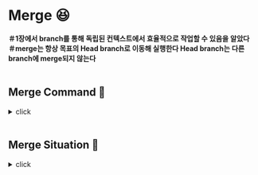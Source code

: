 # Merge :laughing:

**＃1장에서 branch를 통해 독립된 컨텍스트에서 효율적으로 작업할 수 있음을 알았다**
<br>
**＃merge는 항상 목표의 Head branch로 이동해 실행한다 Head branch는 다른 branch에 merge되지 않는다**
<br>
<br>

## Merge Command :bookmark:
<details>
<summary>click</summary>
<div markdown="1">  
  
<br>

:mag: **git merge branch-name** : main Head에 branch-name을 merge한다 여기서 main Head는 merge되는 branch에 추가된 commit을 감아가며 포인터를 이동시킨다
<br>

</div>
</details>

<br>

## Merge Situation :bookmark:
<details>
<summary>click</summary>
<div markdown="1">  
  
<br>

:mag: **일반적 fast-forward merge** : main branch에 다른 팀원의 merge가 없고 내가 작업한 하나의 branch만이 존재할 경우엔 merge 커맨드를 통해 합칠 수 있다
<br>

:mag: **충돌이 없는 merge commit** : 내가 다른 branch에서 작업하는 동안 동료가 main branch에 다른 branch를 merge해 내 branch의 이전 내용과 다른 내용이 추가된 상태에서 merge할 경우, 두 branch가 충돌하지 않는다면 깃은 두개의 부모 커밋을 가진 병합 커밋을 생성한다
<br>

:mag: **충돌되는 merge commit** : 
```
CONFLICT (content) : Merge conflict in blah.txt Automatic merge failed; fix conflicts and then commit the result.
```
git merge에서 충돌이 일어나면 발생한 파일로 이동한다
<br>
파일에서 Marking된 Conflict 내용을 열어 수정한다(git은 알려주기만 할 뿐 수정에는 관여하지 않으므로 전적으로 사용자가 판단해야 한다)
<br>

</div>
</details>
